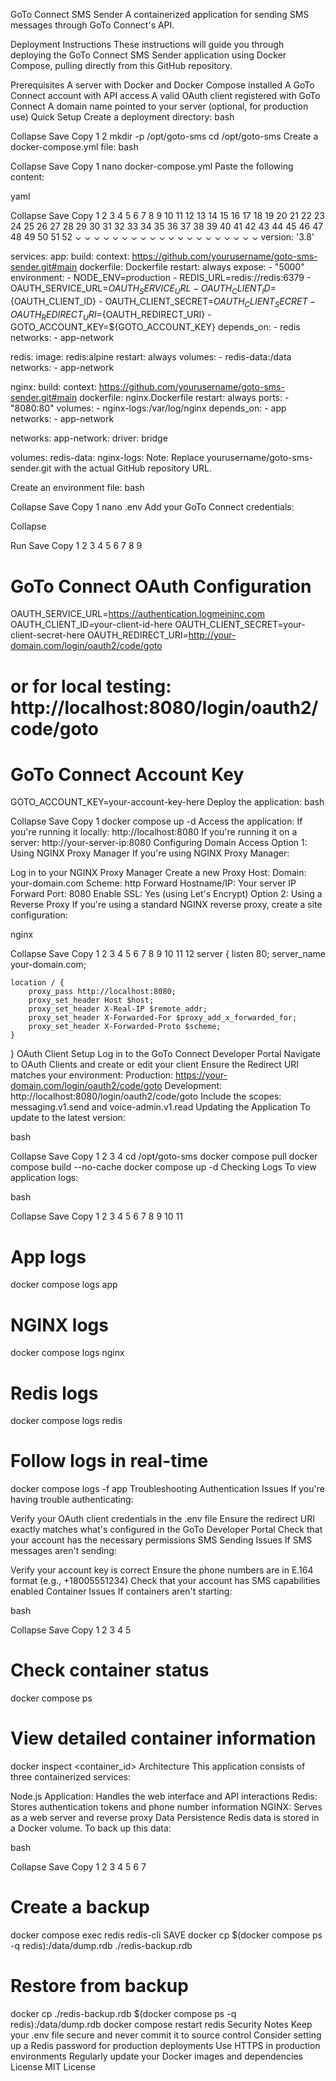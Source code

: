 GoTo Connect SMS Sender
A containerized application for sending SMS messages through GoTo Connect's API.

Deployment Instructions
These instructions will guide you through deploying the GoTo Connect SMS Sender application using Docker Compose, pulling directly from this GitHub repository.

Prerequisites
A server with Docker and Docker Compose installed
A GoTo Connect account with API access
A valid OAuth client registered with GoTo Connect
A domain name pointed to your server (optional, for production use)
Quick Setup
Create a deployment directory:
bash

Collapse
Save
Copy
1
2
mkdir -p /opt/goto-sms
cd /opt/goto-sms
Create a docker-compose.yml file:
bash

Collapse
Save
Copy
1
nano docker-compose.yml
Paste the following content:

yaml

Collapse
Save
Copy
1
2
3
4
5
6
7
8
9
10
11
12
13
14
15
16
17
18
19
20
21
22
23
24
25
26
27
28
29
30
31
32
33
34
35
36
37
38
39
40
41
42
43
44
45
46
47
48
49
50
51
52
⌄
⌄
⌄
⌄
⌄
⌄
⌄
⌄
⌄
⌄
⌄
⌄
⌄
⌄
⌄
⌄
⌄
⌄
⌄
⌄
version: '3.8'

services:
  app:
    build:
      context: https://github.com/yourusername/goto-sms-sender.git#main
      dockerfile: Dockerfile
    restart: always
    expose:
      - "5000"
    environment:
      - NODE_ENV=production
      - REDIS_URL=redis://redis:6379
      - OAUTH_SERVICE_URL=${OAUTH_SERVICE_URL}
      - OAUTH_CLIENT_ID=${OAUTH_CLIENT_ID}
      - OAUTH_CLIENT_SECRET=${OAUTH_CLIENT_SECRET}
      - OAUTH_REDIRECT_URI=${OAUTH_REDIRECT_URI}
      - GOTO_ACCOUNT_KEY=${GOTO_ACCOUNT_KEY}
    depends_on:
      - redis
    networks:
      - app-network

  redis:
    image: redis:alpine
    restart: always
    volumes:
      - redis-data:/data
    networks:
      - app-network

  nginx:
    build:
      context: https://github.com/yourusername/goto-sms-sender.git#main
      dockerfile: nginx.Dockerfile
    restart: always
    ports:
      - "8080:80"
    volumes:
      - nginx-logs:/var/log/nginx
    depends_on:
      - app
    networks:
      - app-network

networks:
  app-network:
    driver: bridge

volumes:
  redis-data:
  nginx-logs:
Note: Replace yourusername/goto-sms-sender.git with the actual GitHub repository URL. 

Create an environment file:
bash

Collapse
Save
Copy
1
nano .env
Add your GoTo Connect credentials:


Collapse

Run
Save
Copy
1
2
3
4
5
6
7
8
9
# GoTo Connect OAuth Configuration
OAUTH_SERVICE_URL=https://authentication.logmeininc.com
OAUTH_CLIENT_ID=your-client-id-here
OAUTH_CLIENT_SECRET=your-client-secret-here
OAUTH_REDIRECT_URI=http://your-domain.com/login/oauth2/code/goto
# or for local testing: http://localhost:8080/login/oauth2/code/goto

# GoTo Connect Account Key
GOTO_ACCOUNT_KEY=your-account-key-here
Deploy the application:
bash

Collapse
Save
Copy
1
docker compose up -d
Access the application:
If you're running it locally: http://localhost:8080
If you're running it on a server: http://your-server-ip:8080
Configuring Domain Access
Option 1: Using NGINX Proxy Manager
If you're using NGINX Proxy Manager:

Log in to your NGINX Proxy Manager
Create a new Proxy Host:
Domain: your-domain.com
Scheme: http
Forward Hostname/IP: Your server IP
Forward Port: 8080
Enable SSL: Yes (using Let's Encrypt)
Option 2: Using a Reverse Proxy
If you're using a standard NGINX reverse proxy, create a site configuration:

nginx

Collapse
Save
Copy
1
2
3
4
5
6
7
8
9
10
11
12
server {
    listen 80;
    server_name your-domain.com;

    location / {
        proxy_pass http://localhost:8080;
        proxy_set_header Host $host;
        proxy_set_header X-Real-IP $remote_addr;
        proxy_set_header X-Forwarded-For $proxy_add_x_forwarded_for;
        proxy_set_header X-Forwarded-Proto $scheme;
    }
}
OAuth Client Setup
Log in to the GoTo Connect Developer Portal
Navigate to OAuth Clients and create or edit your client
Ensure the Redirect URI matches your environment:
Production: https://your-domain.com/login/oauth2/code/goto
Development: http://localhost:8080/login/oauth2/code/goto
Include the scopes: messaging.v1.send and voice-admin.v1.read
Updating the Application
To update to the latest version:

bash

Collapse
Save
Copy
1
2
3
4
cd /opt/goto-sms
docker compose pull
docker compose build --no-cache
docker compose up -d
Checking Logs
To view application logs:

bash

Collapse
Save
Copy
1
2
3
4
5
6
7
8
9
10
11
# App logs
docker compose logs app

# NGINX logs
docker compose logs nginx

# Redis logs
docker compose logs redis

# Follow logs in real-time
docker compose logs -f app
Troubleshooting
Authentication Issues
If you're having trouble authenticating:

Verify your OAuth client credentials in the .env file
Ensure the redirect URI exactly matches what's configured in the GoTo Developer Portal
Check that your account has the necessary permissions
SMS Sending Issues
If SMS messages aren't sending:

Verify your account key is correct
Ensure the phone numbers are in E.164 format (e.g., +18005551234)
Check that your account has SMS capabilities enabled
Container Issues
If containers aren't starting:

bash

Collapse
Save
Copy
1
2
3
4
5
# Check container status
docker compose ps

# View detailed container information
docker inspect <container_id>
Architecture
This application consists of three containerized services:

Node.js Application: Handles the web interface and API interactions
Redis: Stores authentication tokens and phone number information
NGINX: Serves as a web server and reverse proxy
Data Persistence
Redis data is stored in a Docker volume. To back up this data:

bash

Collapse
Save
Copy
1
2
3
4
5
6
7
# Create a backup
docker compose exec redis redis-cli SAVE
docker cp $(docker compose ps -q redis):/data/dump.rdb ./redis-backup.rdb

# Restore from backup
docker cp ./redis-backup.rdb $(docker compose ps -q redis):/data/dump.rdb
docker compose restart redis
Security Notes
Keep your .env file secure and never commit it to source control
Consider setting up a Redis password for production deployments
Use HTTPS in production environments
Regularly update your Docker images and dependencies
License
MIT License